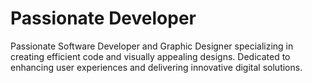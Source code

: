 # Passionate Developer
Passionate Software Developer and Graphic Designer specializing in creating efficient code and visually appealing designs. Dedicated to enhancing user experiences and delivering innovative digital solutions.
